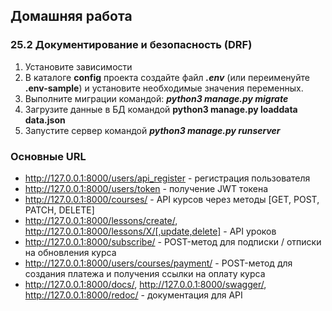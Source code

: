 ## Домашняя работа
### 25.2 Документирование и безопасность (DRF)

1. Установите зависимости
2. В каталоге __config__ проекта создайте файл ___.env___ (или переименуйте __.env-sample__) и установите необходимые значения переменных.
3. Выполните миграции командой: ___python3 manage.py migrate___
4. Загрузите данные в БД командой __python3 manage.py loaddata data.json__
5. Запустите сервер командой ___python3 manage.py runserver___

### Основные URL
- http://127.0.0.1:8000/users/api_register - регистрация пользователя
- http://127.0.0.1:8000/users/token - получение JWT токена
- http://127.0.0.1:8000/courses/ - API курсов через методы [GET, POST, PATCH, DELETE]
- http://127.0.0.1:8000/lessons/create/, http://127.0.0.1:8000/lessons/X/[,update,delete] - API уроков
- http://127.0.0.1:8000/subscribe/ - POST-метод для подписки / отписки на обновления курса
- http://127.0.0.1:8000/users/courses/payment/ - POST-метод для создания платежа и получения ссылки на оплату курса
- http://127.0.0.1:8000/docs/, http://127.0.0.1:8000/swagger/, http://127.0.0.1:8000/redoc/ - документация для API
